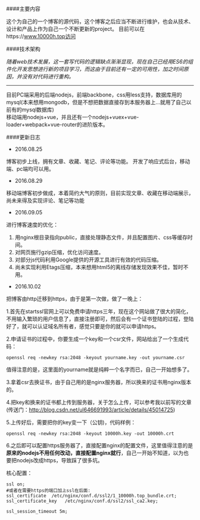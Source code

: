 ####主要内容

这个为自己的一个博客的源代码，这个博客之后应当不断进行维护，也会从技术、设计和产品上作为自己一个不断更新的project。
目前可以在https://www.10000h.top访问

####技术架构

*随着web技术发展，这一套写代码的逻辑缺点渐渐显现，现在自己已经用ES6的组件化开发思想进行新的项目学习，而这由于目前还有一定的可用性，加之时间原因，并没有对代码进行重构。*

****

目前PC端采用的后端nodejs，前端backbone，css用less支持，数据库用的mysql(本来想用mongodb，但是不想把数据直接存到本服务器上...就用了自己以前有的mysql数据库)      
移动端用nodejs+vue，并且还有一个nodejs+vuex+vue-loader+webpack+vue-router的进阶版本。


####更新日志

* 2016.08.25

博客初步上线，拥有文章、收藏、笔记、评论等功能。
开发了响应式后台，移动端、pc端均可以用。

* 2016.08.29

移动端博客初步做成，本着简约大气的原则，目前实现文章、收藏在移动端展示，尚未来得及实现评论、笔记等功能

* 2016.09.05

进行博客速度的优化：     
1. 用nginx根目录指向public，直接处理静态文件，并且配置图片、css等缓存时间。     
2. 对网页施行gzip压缩，优化访问速度。    
3. 对部分js代码利用Google提供的开源工具进行有效的代码压缩。     
4. 尚未实现利用Etags压缩，本来想用html5的离线存储发现效果不佳，暂时不用。     

* 2016.10.02

把博客由http迁移到https，由于是第一次做，做了一晚上：

1.首先在startssl官网上可以免费申请https三年，现在这个网站做了很大的简化，不用输入繁琐的用户信息了，直接注册即可，然后会有一个证书登陆的过程，登陆好了，就可以认证域名所有者，感觉只要是你的就可以申请https。

2.申请证书的过程中，你要生成一个key和一个csr文件，网站给出了一个生成代码：

```openssl req -newkey rsa:2048 -keyout yourname.key -out yourname.csr```

值得注意的是，这里面的yourname就是纯粹一个名字而已，自己一开始想多了。

3.拿着csr去换证书，由于自己用的是nginx服务器，所以换来的证书用nginx版本的。

4.把key和换来的证书都上传到服务器，关于怎么上传，可以参考我以前写的文章(传送门：http://blog.csdn.net/ul646691993/article/details/45014725)

5.上传好后，需要把你的key变一下（公钥)，代码样例：

```openssl req -newkey rsa:2048 -keyout 10000h.key -out 10000h.crt```

6.之后即可以配置https服务器了，直接配置nginx的配置文件，这里值得注意的是**原来的nodejs不用任何改动，直接配置nginx就行**，自己一开始不知道，以为也要把nodejs改成https，导致踩了很多坑。

核心配置：

```
ssl on;
#或者在需要https的端口加上ssl在后面:
ssl_certificate  /etc/nginx/conf.d/ssl2/1_10000h.top_bundle.crt;
ssl_certificate_key   /etc/nginx/conf.d/ssl2/ssl_ca2.key;

ssl_session_timeout 5m;
```

